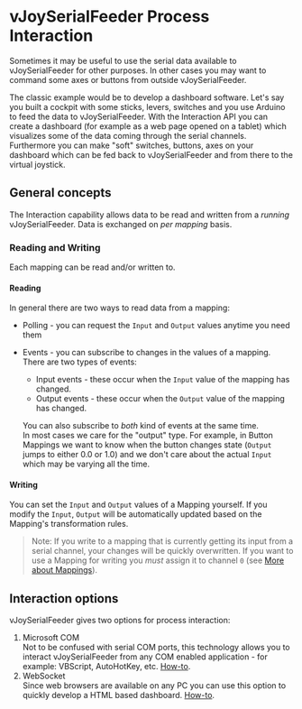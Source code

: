 # vJoySerialFeeder Process Interaction

Sometimes it may be useful to use the serial data available to vJoySerialFeeder
for other purposes. In other cases you may want to command some axes or buttons
from outside vJoySerialFeeder.

The classic example would be to develop a dashboard software. Let's say you built a cockpit
with some sticks, levers, switches and you use Arduino to feed the data to
vJoySerialFeeder. With the Interaction API you can create a dashboard (for example as
a web page opened on a tablet) which visualizes
some of the data coming through the serial channels. Furthermore you can make
"soft" switches, buttons, axes on your dashboard which can be fed back to
vJoySerialFeeder and from there to the virtual joystick.

## General concepts

The Interaction capability allows data to be read and written from a _running_
vJoySerialFeeder. Data is exchanged on _per mapping_ basis.

### Reading and Writing
Each mapping can be read and/or written to.

#### Reading
In general there are two ways to read data from a mapping:
* Polling - you can request the `Input` and `Output` values anytime you need them
* Events - you can subscribe to changes in the values of a mapping. There are
two types of events:
   * Input events - these occur when the `Input` value of the mapping has changed.
   * Output events - these occur when the `Output` value of the mapping has changed.

   You can also subscribe to _both_ kind of events at the same time.\
   In most cases we care for the "output" type. For example, in Button Mappings
   we want to know when the button changes state (`Output` jumps to either 0.0 or 1.0)
   and we don't care about the actual `Input` which may be varying all the time.


#### Writing
You can set the `Input` and `Output` values of a Mapping yourself. If you modify the `Input`, `Output`
will be automatically updated based on the Mapping's transformation rules.
> Note: If you write to a mapping that is currently getting its input from a serial
channel, your changes will be quickly overwritten. If you want to use a Mapping
for writing you _must_ assign it to channel `0` (see [More about Mappings](Mappings.md)).


## Interaction options

vJoySerialFeeder gives two options for process interaction:
1. Microsoft COM\
   Not to be confused with serial COM ports, this technology
allows you to interact vJoySerialFeeder from any COM enabled application -
for example: VBScript, AutoHotKey, etc. [How-to](COM.md).
2. WebSocket\
   Since web browsers are available on any PC you can use this
option to quickly develop a HTML based dashboard. [How-to](WebSocket.md).